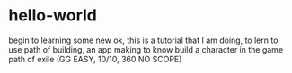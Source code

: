 # hello-world
begin to learning some new
ok, this is a tutorial that I am doing, to lern to use path of building, an app making
to know build a character in the game  path of exile (GG EASY, 10/10, 360 NO SCOPE)
